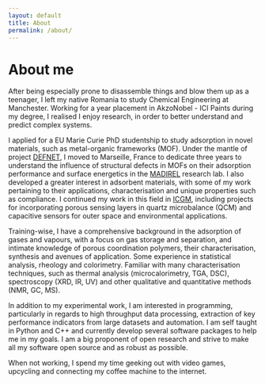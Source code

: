 ```yaml
---
layout: default
title: About
permalink: /about/
---
```



# About me

After being especially prone to disassemble things and blow them up as a
teenager, I left my native Romania to study Chemical Engineering at Manchester.
Working for a year placement in AkzoNobel - ICI Paints during my degree, I
realised I enjoy research, in order to better understand and predict complex
systems.

I applied for a EU Marie Curie PhD studentship to study adsorption in novel
materials, such as metal-organic frameworks (MOF). Under the mantle of project
[DEFNET](https://cordis.europa.eu/project/id/641887), I moved to Marseille,
France to dedicate three years to understand the influence of structural defects
in MOFs on their adsorption performance and surface energetics in the
[MADIREL](http://madirel.univ-amu.fr/node/99) research lab. I also developed a
greater interest in adsorbent materials, with some of my work pertaining to
their applications, characterisation and unique properties such as compliance. I
continued my work in this field in [ICGM](https://www.icgm.fr/damp), including
projects for incorporating porous sensing layers in quartz microbalance (QCM)
and capacitive sensors for outer space and environmental applications.

Training-wise, I have a comprehensive background in the adsorption of gases and
vapours, with a focus on gas storage and separation, and intimate knowledge of
porous coordination polymers, their characterisation, synthesis and avenues of
application. Some experience in statistical analysis, rheology and colorimetry.
Familiar with many characterisation techniques, such as thermal analysis
(microcalorimetry, TGA, DSC), spectroscopy (XRD, IR, UV) and other qualitative
and quantitative methods (NMR, GC, MS).

In addition to my experimental work, I am interested in programming,
particularly in regards to high throughput data processing, extraction of key
performance indicators from large datasets and automation. I am self taught in
Python and C++ and currently develop several software packages to help me in my
goals. I am a big proponent of open research and strive to make all my software
open source and as robust as possible.

When not working, I spend my time geeking out with video games, upcycling and
connecting my coffee machine to the internet.
